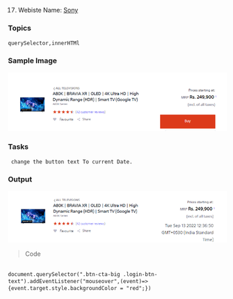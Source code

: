 17. Webiste Name: [Sony](https://www.sony.co.in/)

### Topics

    querySelector,innerHTMl

### Sample Image

![Sample One](./Pic33.png)

### Tasks

     change the button text To current Date.

### Output

![Output](./Pic32.png)

> Code

```

document.querySelector(".btn-cta-big .login-btn-text").addEventListener("mouseover",(event)=>{event.target.style.backgroundColor = "red";})


```